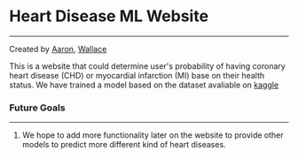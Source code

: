 # Heart Disease ML Website
---
Created by [Aaron](https://github.com/aaronjuma), [Wallace](https://github.com//w12l3-c)

This is a website that could determine user's probability of having coronary heart disease (CHD) or myocardial infarction (MI) base on their health status.
We have trained a model based on the dataset avaliable on [kaggle](https://www.kaggle.com/datasets/kamilpytlak/personal-key-indicators-of-heart-disease) 


### Future Goals
---
1. We hope to add more functionality later on the website to provide other models to predict more different kind of heart diseases.
